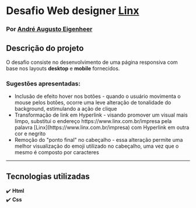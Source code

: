 # Desafio Web designer [Linx](https://www.linx.com.br/) <br>
### Por [André Augusto Eigenheer](https://www.linkedin.com/in/andre-eigenheer-327407208/)<br>

## Descrição do projeto<br>

O desafio consiste no desenvolvimento de uma página responsiva com base nos layouts <b>desktop</b> e <b>mobile</b> fornecidos.

 ### Sugestões apresentadas:

<ul>
<li>Inclusão de efeito hover nos botões - quando o usuário movimenta o mouse pelos botões, ocorre uma leve alteração de tonalidade do background, estimulando a ação de clique</li>
<li>Transformação de link em Hyperlink - visando promover um visual mais limpo, substitui o endereço https://www.linx.com.br/impresa pela palavra [Linx](https://www.linx.com.br/impresa) com Hyperlink em outra cor e negrito</li>
<li>Remoção do "ponto final" no cabeçalho - essa alteração permite uma melhor visualização do emoji utilizado no cabeçalho, uma vez que o mesmo é composto por caracteres</li>
</ul>

 -------------------------

## Tecnologias utilizadas<br>
:heavy_check_mark: <b>Html</b><br>
:heavy_check_mark: <b>Css</b><br>

